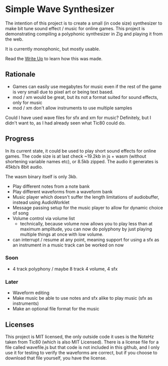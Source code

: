 # Simple Wave Synthesizer

The intention of this project is to create a small (in code size) synthesizer
to make bit tune sound effect / music for online games. This project is demonstrating compiling a polyphonic synthesizer in Zig and playing it from the web.

It is currently monophonic, but mostly usable.

Read the [Write Up](./WriteUp.md) to learn how this was made.

## Rationale

- Games can easily use megabytes for music even if the rest of the game is very small due to pixel art or being text based.
- mod / xm would be great, but its not a format suited for sound effects, only for music
- mod / xm don't allow instruments to use multiple samples

Could I have used wave files for sfx and xm for music? Definitely, but I didn't want to, as I had already seen what Tic80 could do.

## Progress

In its current state, it could be used to play short sound effects for
online games. The code size is at last check ~19.2kb in js + wasm (without shortening variable names etc), or 8.5kb zipped. The audio it generates is 45kb/s 8bit audio.

The wasm binary itself is only 3kb.

- Play different notes from a note bank
- Play different waveforms from a waveform bank
- Music player which doesn't suffer the length limitations of audiobuffer, instead using AudioWorklet
- Message passing setup for the music player to allow for dynamic choice of song
- Volume control via volume list
    - technically, because volume now allows you to play less than at maximum amplitude, you can now do polyphony by just playing multiple things at once with low volume.
- can interrupt / resume at any point, meaning support for using a sfx as an instrument in a music track can be worked on now

### Soon

- 4 track polyphony / maybe 8 track 4 volume, 4 sfx

### Later

- Waveform editing
- Make music be able to use notes and sfx alike to play music (sfx as instruments)
- Make an optional file format for the music

## Licenses

This project is MIT licensed, the only outside code it uses is the NoteHz taken from Tic80 (which is also MIT Licensed). There is a license file for a file called wavefile.js but that code is not included in this github, and I only use it for testing to verify the waveforms are correct, but if you choose to download that file yourself, you have the license.
